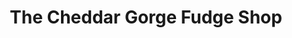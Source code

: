 ---
title: "The Cheddar Gorge Fudge Shop"
url: /bristol/the-cheddar-gorge-fudge-shop/
shop: confectionery
---